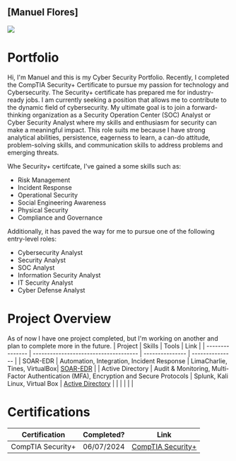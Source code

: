 ## [Manuel Flores] 

<a href="https://linkedin.com/in/manuelflores998"><img src="https://img.shields.io/badge/-LinkedIn-0072b1?&style=for-the-badge&logo=linkedin&logoColor=white" /></a>

# Portfolio

Hi, I'm Manuel and this is my Cyber Security Portfolio. Recently, I completed the CompTIA Security+ Certificate to pursue my passion for technology and Cybersecurity. The Security+ certificate has prepared me for industry-ready jobs. I am currently seeking a position that allows me to contribute to the dynamic field of cybersecurity. My ultimate goal is to join a forward-thinking organization as a Security Operation Center (SOC) Analyst or Cyber Security Analyst where my skills and enthusiasm for security can make a meaningful impact. This role suits me because I have strong analytical abilities, persistence, eagerness to learn, a can-do attitude, problem-solving skills, and communication skills to address problems and emerging threats. 

Whe Security+ certifcate, I've gained a some skills such as: 

+ Risk Management 
+ Incident Response
+ Operational Security
+ Social Engineering Awareness
+ Physical Security 
+ Compliance and Governance

Additionally, it has paved the way for me to pursue one of the following entry-level roles:

+ Cybersecurity Analyst 
+ Security Analyst
+ SOC Analyst
+ Information Security Analyst
+ IT Security Analyst
+ Cyber Defense Analyst


# Project Overview 
As of now I have one project completed, but I'm working on another and plan to complete more in the future.
|     Project     |                 Skills                |     Tools       |      Link       |
| --------------- | ------------------------------------- | --------------- | --------------- |
| SOAR-EDR  | Automation, Integration, Incident Response  | LimaCharlie, Tines, VirtualBox|  <a href="https://github.com/MannyFlrs/SOAR-EDR-Setup/tree/main">SOAR-EDR</a>   |
|  Active Directory               |   Audit & Monitoring, Multi-Factor Authentication (MFA), Encryption and Secure Protocols                                  |       Splunk, Kali Linux, Virtual Box          |  <a href="https://github.com/MannyFlrs/Home-SOC">Active Directory</a>               |
|                 |                                       |                 |                 |


# Certifications 

|     Certification     |               Completed?               |     Link       |
| --------------------  | -------------------------------------- | ---------------| 
| CompTIA Security+     |                06/07/2024                |     [CompTIA Security+](https://www.credly.com/badges/a5827888-d7f0-425b-84bb-d2a846370ea1/public_url)        | 
